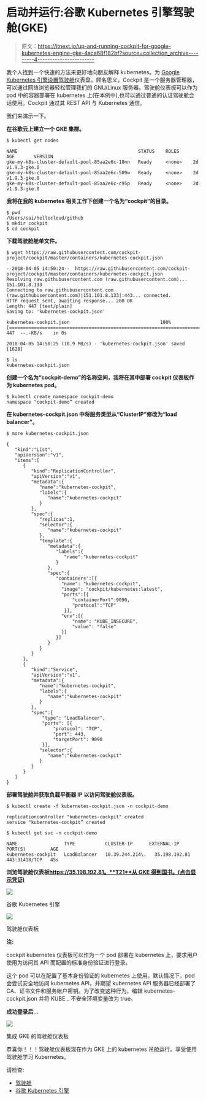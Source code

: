 # 启动并运行:谷歌 Kubernetes 引擎驾驶舱(GKE)

> 原文：<https://itnext.io/up-and-running-cockpit-for-google-kubernetes-engine-gke-4aca68f182bf?source=collection_archive---------4----------------------->

我个人找到一个快速的方法来更好地向朋友解释 kubernetes。为 [Google Kubernetes 引擎设置](https://cloud.google.com/kubernetes-engine/)[驾驶舱](http://cockpit-project.org/)仪表盘。顾名思义，Cockpit 是一个服务器管理器，可以通过网络浏览器轻松管理我们的 GNU/Linux 服务器。驾驶舱仪表板可以作为 pod 中的容器部署在 kubernetes 上(在本例中),也可以通过普通的认证驾驶舱会话使用。Cockpit 通过其 REST API 与 Kubernetes 通信。

我们来演示一下。

**在谷歌云上建立一个 GKE 集群。**

```
$ kubectl get nodes

NAME                                            STATUS    ROLES     AGE       VERSION
gke-my-k8s-cluster-default-pool-85aa2e6c-18nn   Ready     <none>    2d        v1.9.3-gke.0
gke-my-k8s-cluster-default-pool-85aa2e6c-509w   Ready     <none>    2d        v1.9.3-gke.0
gke-my-k8s-cluster-default-pool-85aa2e6c-c95p   Ready     <none>    2d        v1.9.3-gke.0
```

**我将在我的 kubernetes 相关工作下创建一个名为“cockpit”的目录。**

```
$ pwd
/Users/sai/hellocloud/github
$ mkdir cockpit
$ cd cockpit
```

**下载驾驶舱舱单文件。**

```
$ wget https://raw.githubusercontent.com/cockpit-project/cockpit/master/containers/kubernetes-cockpit.json

--2018-04-05 14:50:24--  https://raw.githubusercontent.com/cockpit-project/cockpit/master/containers/kubernetes-cockpit.json
Resolving raw.githubusercontent.com (raw.githubusercontent.com)... 151.101.8.133
Connecting to raw.githubusercontent.com (raw.githubusercontent.com)|151.101.8.133|:443... connected.
HTTP request sent, awaiting response... 200 OK
Length: 447 [text/plain]
Saving to: 'kubernetes-cockpit.json'

kubernetes-cockpit.json                                 100%[============================================================================================================================>]     447  --.-KB/s    in 0s     

2018-04-05 14:50:25 (10.9 MB/s) - 'kubernetes-cockpit.json' saved [1628]

$ ls
kubernetes-cockpit.json
```

**创建一个名为“cockpit-demo”的名称空间，我将在其中部署 cockpit 仪表板作为 kubernetes pod。**

```
$ kubectl create namespace cockpit-demo
namespace "cockpit-demo” created
```

**在 kubernetes-cockpit.json 中将服务类型从“ClusterIP”修改为“load balancer”。**

```
$ more kubernetes-cockpit.json

{
   "kind":"List",
   "apiVersion":"v1",
   "items":[
      {
         "kind":"ReplicationController",
         "apiVersion":"v1",
         "metadata":{
            "name":"kubernetes-cockpit",
            "labels":{
               "name":"kubernetes-cockpit"
            }
         },
         "spec":{
            "replicas":1,
            "selector":{
               "name":"kubernetes-cockpit"
            },
            "template":{
               "metadata":{
                  "labels":{
                     "name":"kubernetes-cockpit"
                  }
               },
               "spec":{
                  "containers":[{
                    "name": "kubernetes-cockpit",
                    "image": "cockpit/kubernetes:latest",
                    "ports":[{
                        "containerPort":9090,
                        "protocol":"TCP"
                     }],
                    "env":[{
                        "name": "KUBE_INSECURE",
                        "value": "false"
                    }]
                  }]
               }
            }
         }
      },
      {
         "kind":"Service",
         "apiVersion":"v1",
         "metadata":{
            "name":"kubernetes-cockpit",
            "labels":{
               "name":"kubernetes-cockpit"
            }
         },
         "spec":{
             "type": "LoadBalancer",
             "ports": [{
                 "protocol": "TCP",
                 "port": 443,
                 "targetPort": 9090
             }],
            "selector":{
               "name":"kubernetes-cockpit"
            }
         }
      }
   ]
}
```

**部署驾驶舱并获取负载平衡器 IP 以访问驾驶舱仪表板。**

```
$ kubectl create -f kubernetes-cockpit.json -n cockpit-demo

replicationcontroller "kubernetes-cockpit" created
service "kubernetes-cockpit” created

$ kubectl get svc -n cockpit-demo

NAME                 TYPE           CLUSTER-IP      EXTERNAL-IP     PORT(S)         AGE
kubernetes-cockpit   LoadBalancer   10.39.244.214\.   35.198.192.81   443:31418/TCP   45s
```

**浏览驾驶舱仪表板**[**https://35.198.192.81。**T21**从 GKE 得到国书。(点击显示凭证)**](https://35.198.192.81.)

![](img/079cc50a17aea12d5f09ca1d35e58752.png)

谷歌 Kubernetes 引擎

![](img/594938e08426e617425699abfa493563.png)

驾驶舱仪表板

**注:**

cockpit kubernetes 仪表板可以作为一个 pod 部署在 kubernetes 上，要求用户使用为访问其 API 而配置的标准身份验证进行登录。

这个 pod 可以在配置了基本身份验证的 kubernetes 上使用。默认情况下，pod 会尝试安全地访问 kubernetes API，并期望 kubernetes API 服务器已经部署了 CA、证书文件和服务帐户密钥。为了改变这种行为，编辑 kubernetes-cockpit.json 并将 KUBE _ 不安全环境变量改为 true。

**成功登录后…**

![](img/472f42bc015b0bb03e6ae9bc166af5aa.png)

集成 GKE 的驾驶舱仪表板

恭喜你！！！驾驶舱仪表板现在作为 GKE 上的 kubernetes 吊舱运行。享受使用驾驶舱学习 Kubernetes。

请检查:

*   [驾驶舱](http://cockpit-project.org/)
*   [谷歌 Kubernetes 引擎](https://cloud.google.com/kubernetes-engine/)